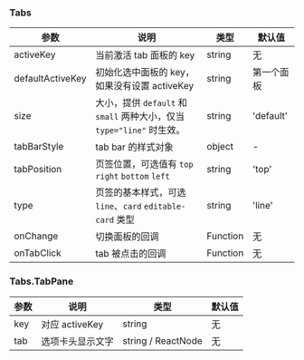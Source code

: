 ### Tabs

| 参数 | 说明 | 类型 | 默认值 |  
| --- | --- | --- | --- |  
| activeKey | 当前激活 tab 面板的 key | string | 无 |
| defaultActiveKey | 初始化选中面板的 key，如果没有设置 activeKey | string | 第一个面板 |
| size | 大小，提供 `default` 和 `small` 两种大小，仅当 `type="line"` 时生效。 | string | 'default' |
| tabBarStyle | tab bar 的样式对象 | object | - |
| tabPosition | 页签位置，可选值有 `top` `right` `bottom` `left` | string | 'top' |
| type | 页签的基本样式，可选 `line`、`card` `editable-card` 类型 | string | 'line' |
| onChange | 切换面板的回调 | Function | 无 |
| onTabClick | tab 被点击的回调 | Function | 无 |

### Tabs.TabPane

| 参数 | 说明 | 类型 | 默认值 |
| --- | --- | --- | --- |
| key | 对应 activeKey | string | 无 |
| tab | 选项卡头显示文字 | string / ReactNode | 无 |
